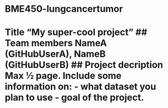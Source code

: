 # BME450-lungcancertumor
# Title “My super-cool project” ## Team members NameA (GitHubUserA), NameB (GitHubUserB) ## Project decription Max ½ page. Include some information on: - what dataset you plan to use - goal of the project. 

